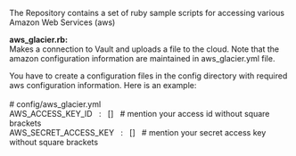 The Repository contains a set of ruby sample scripts for accessing various Amazon Web Services (aws)
<p>
<b>aws_glacier.rb:</b>
<br>
Makes a connection to Vault and uploads a file to the cloud.
Note that the amazon configuration information are maintained in aws_glacier.yml file.
</p>

You have to create a configuration files in the config directory with required aws configuration information. Here is
an example:
<br>
<br>
&#35; config/aws_glacier.yml
<br>
AWS_ACCESS_KEY_ID &nbsp; : &nbsp; [] &nbsp; &#35; mention your access id without square brackets
<br>
AWS_SECRET_ACCESS_KEY &nbsp; : &nbsp; [] &nbsp; &#35; mention your secret access key without square brackets